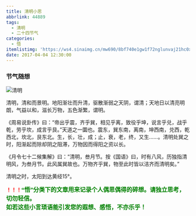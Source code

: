 ```yaml
---
title: 清明小思
abbrlink: 44889
tags:
  - 清明
  - 二十四节气
categories:
  - 悟
itemlistimg: 'https://ws4.sinaimg.cn/mw690/8bf740e1gw1f72nglunvaj21hc0xcqej.jpg'
date: 2017-04-04 12:30:00
---
```

### 节气随想

![清明](https://ws4.sinaimg.cn/mw690/8bf740e1gw1f72nglunvaj21hc0xcqej.jpg)

清明，清和而景明。地阳渐壮而升清，驱散渐弱之天阴，谓清；天地日以清亮明朗，气益以和，滋长万物，五色渐繁，谓明。  

《周易说卦传》曰：“帝出乎震，齐乎巽，相见乎离，致役乎坤，说言乎兑，战乎乾，劳乎坎，成言乎艮。”天道之一圜也。震东，巽东南，离南，坤西南，兑西，乾西北，坎北，艮东北。生，长，壮，成；止，衰，老，终，又生……。清明处巽之时，阳渐起而除却阴之阻滞，万物因而得阳之资以长。  

《月令七十二候集解》曰：“清明，叁月节。按《国语》曰，时有八风，历独指清明风，为叁月节。此风属巽故也。万物齐乎巽，物至此时皆以洁齐而清明矣。”  

清明之时，太阳到达黄经15°。  


**<font color=red>！！！</font><font color=green face=微软雅黑 size=3>“悟”分类下的文章用来记录个人偶思偶得的碎想。请独立思考，切勿轻信。  
如若这些小言琐语能引发您的遐想、感悟，不亦乐乎！</font>**